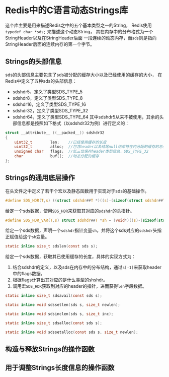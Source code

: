 # Redis中的C语言动态Strings库

这个库主要是用来描述Redis之中的五个基本类型之一的String，
Redis使用 `typedef char *sds;` 来描述这个动态String，
其在内存中的分布格式为一个StringHeader以及在StringHeader后面
一段连续的动态内存，而`sds`则是指向StringHeader后面的连续内存的第一个字节。

## Strings的头部信息

sds的头部信息主要包含了sds被分配的缓存大小以及已经使用的缓存的大小，
在Redis中定义了五种sds的头部信息：
* sdshdr5，定义了类型SDS_TYPE_5
* sdshdr8，定义了类型SDS_TYPE_8
* sdshdr16，定义了类型SDS_TYPE_16
* sdshdr32，定义了类型SDS_TYPE_32
* sdshdr64，定义了类型SDS_TYPE_64
其中sdshdr5从来不被使用，其余的头部信息都是按照如下格式（以sdshdr32为例）进行定义的：
```c
struct __attribute__ ((__packed__)) sdshdr32
{
    uint32_t        len;    //已经使用缓存的长度
    uint32_t        alloc;  //包含header以及结尾null结束符在内分配的缓存的总长度
    unsigned char   flags;  //低三位保存header类型信息，SDS_TYPE_32
    char            buf[];  //动态分配的缓存
};
```

## Strings的通用底层操作

在头文件之中定义了若干个宏以及静态函数用于实现对于sds的基础操作。
```c
#define SDS_HDR(T,s) ((struct sdshdr##T *)((s)-(sizeof(struct sdshdr##T))))
```
给定一个sds数据，使用`SDS_HDR`来获取其对应的`sdshdr`的头指针。

```c
#define SDS_HDR_VAR(T,s) struct sdshdr##T *sh = (void*)((s)-(sizeof(struct sdshdr##T)));
```
给定一个sds数据，声明一个`sdshdr`指针变量`sh`，并将这个sds对应的`sdshdr`头指正赋值给这个`sh`变量。

```c
static inline size_t sdslen(const sds s);
```
给定一个sds数据，获取其已使用缓存的长度，具体的实现方式为：
1. 结合sdshdr的定义，以及sds在内存中的分布结构，通过`s[-1]`来获取header中的flags数据。
2. 根据flags计算出其对应的是什么类型的shshdr。
3. 调用宏`SDS_HDR`获取到对应的header的指针，进而获得`len`字段数据。

```c
static inline size_t sdsavail(const sds s);
```

```c
static inline void sdssetlen(sds s, size_t newlen);
```

```c
static inline void sdsinclen(sds s, size_t inc);
```

```c
static inline size_t sdsalloc(const sds s);
```

```c
static inline void sdssetalloc(const sds s, size_t newlen);
```

## 构造与释放Strings的操作函数

## 用于调整Strings长度信息的操作函数